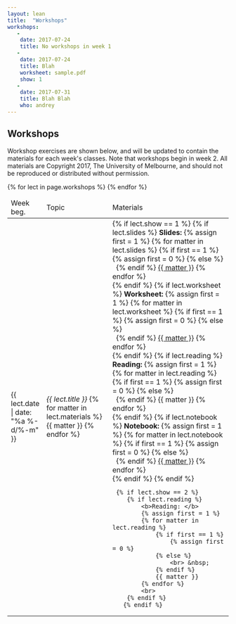 ```yaml
---
layout: lean
title:  "Workshops"
workshops:
   -
    date: 2017-07-24
    title: No workshops in week 1 
   -
    date: 2017-07-24
    title: Blah
    worksheet: sample.pdf
    show: 1
   -
    date: 2017-07-31
    title: Blah Blah
    who: andrey
---
```

## Workshops

Workshop exercises are shown below, and will be updated to contain the materials for each week's classes. Note that workshops begin in week
2.  All materials are Copyright 2017, The University of Melbourne, and should not be reproduced or distributed without permission.
<p>

<table class="display">
<colgroup>
<col width="15%" />
<col width="30%" />
<col width="55%" />
</colgroup>
<thead>
<tr>
    <td>Week beg.</td>
    <td>Topic</td>
    <td>Materials</td>
</tr>
</thead>
<tbody>
{% for lect in page.workshops %}
<tr>
  <td>
       {{ lect.date  | date: "%a %-d/%-m" }}
  </td>
  <td><i>{{ lect.title }}</i>
    {% for matter in lect.materials %}
    <br> {{ matter }}
    {% endfor %}
  </td>
  <td>
    {% if lect.show == 1 %}
        {% if lect.slides %}
            <b>Slides: </b>
            {% assign first = 1 %}
            {% for matter in lect.slides %}
                {% if first == 1 %}
                    {% assign first = 0 %}
                {% else %}
                    <br> &nbsp;
                {% endif %}
                <a href="slides/{{ matter }}">{{ matter }}</a>
            {% endfor %}
            <br>
        {% endif %}
        {% if lect.worksheet %}
            <b>Worksheet: </b>
            {% assign first = 1 %}
            {% for matter in lect.worksheet %}
                {% if first == 1 %}
                    {% assign first = 0 %}
                {% else %}
                    <br> &nbsp;
                {% endif %}
                <a href="workshops/{{ matter }}">{{ matter }}</a>
            {% endfor %}
            <br>
        {% endif %}
        {% if lect.reading %}
            <b>Reading: </b>
            {% assign first = 1 %}
            {% for matter in lect.reading %}
                {% if first == 1 %}
                    {% assign first = 0 %}
                {% else %}
                    <br> &nbsp;
                {% endif %}
                {{ matter }}
            {% endfor %}
            <br>
        {% endif %}
        {% if lect.notebook %}
            <b>Notebook: </b>
            {% assign first = 1 %}
            {% for matter in lect.notebook %}
                {% if first == 1 %}
                    {% assign first = 0 %}
                {% else %}
                    <br> &nbsp;
                {% endif %}
                <a href="notebooks/{{ matter }}">{{ matter }}</a>
            {% endfor %}
            <br>
        {% endif %}
    {% endif %}

     {% if lect.show == 2 %}
        {% if lect.reading %}
            <b>Reading: </b>
            {% assign first = 1 %}
            {% for matter in lect.reading %}
                {% if first == 1 %}
                    {% assign first = 0 %}
                {% else %}
                    <br> &nbsp;
                {% endif %}
                {{ matter }}
            {% endfor %}
            <br>
        {% endif %}
       {% endif %}

  </td>
</tr>
{% endfor %}
</tbody>
</table>
